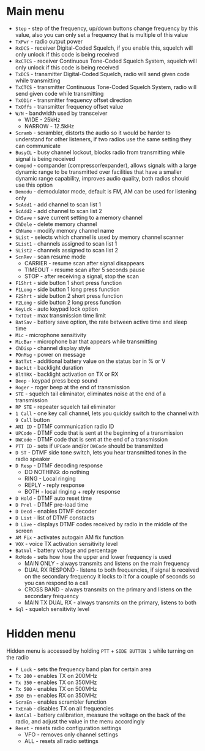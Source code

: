 # Main menu
* `Step` - step of the frequency, up/down buttons change frequency by this value, also you can only set a frequency that is multiple of this value
* `TxPwr` - radio output power
* `RxDCS` - receiver Digital-Coded Squelch, if you enable this, squelch will only unlock if this code is being received
* `RxCTCS` - receiver Continuous Tone-Coded Squelch System, squelch will only unlock if this code is being received
* `TxDCS` - transmitter Digital-Coded Squelch, radio will send given code while transmitting
* `TxCTCS` - transmitter Continuous Tone-Coded Squelch System, radio will send given code while transmitting
* `TxODir` - transmitter frequency offset direction
* `TxOffs` - transmitter frequency offset value
* `W/N` - bandwidth used by transceiver
  * WIDE - 25kHz
  * NARROW - 12.5kHz
* `Scramb` - scrambler, distorts the audio so it would be harder to understand for other listeners, if two radios use the same setting they can communicate
* `BusyCL` - busy channel lockout, blocks radio from transmitting while signal is being received
* `Compnd` - compander (compressor/expander), allows signals with a large dynamic range to be transmitted over facilities that have a smaller dynamic range capability, improves audio quality, both radios should use this option
* `Demodu` - demodulator mode, default is FM, AM can be used for listening only
* `ScAdd1` - add channel to scan list 1
* `ScAdd2` - add channel to scan list 2
* `ChSave` - save current setting to a memory channel
* `ChDele` - delete memory channel
* `ChName` - modify memory channel name
* `SList` - selects which channel is used by memory channel scanner
* `SList1` - channels assigned to scan list 1
* `SList2` - channels assigned to scan list 2
* `ScnRev` - scan resume mode
  * CARRIER - resume scan after signal disappears
  * TIMEOUT - resume scan after 5 seconds pause
  * STOP - after receiving a signal, stop the scan
* `F1Shrt` - side button 1 short press function
* `F1Long` - side button 1 long press function
* `F2Shrt` - side button 2 short press function
* `F2Long` - side button 2 long press function
* `KeyLck` - auto keypad lock option
* `TxTOut` - max transmission time limit
* `BatSav` - battery save option, the rate between active time and sleep time
* `Mic` - microphone sensitivity
* `MicBar` - microphone bar that appears while transmitting
* `ChDisp` - channel display style
* `POnMsg` - power on message
* `BatTxt` - additional battery value on the status bar in % or V
* `BackLt` - backlight duration
* `BltTRX` - backlight activation on TX or RX
* `Beep` - keypad press beep sound
* `Roger` - roger beep at the end of transmission
* `STE` - squelch tail eliminator, eliminates noise at the end of a transmission
* `RP STE` - repeater squelch tail eliminator
* `1 Call` - one key call channel, lets you quickly switch to the channel with `9 Call` button
* `ANI ID` - DTMF communication radio ID
* `UPCode` - DTMF code that is sent at the beginning of a transmission
* `DWCode` - DTMF code that is sent at the end of a transmission
* `PTT ID` - sets if `UPCode` and/or `DWCode` should be transmitted
* `D ST` - DTMF side tone switch, lets you hear transmitted tones in the radio speaker
* `D Resp` - DTMF decoding response 
  * DO NOTHING: do nothing
  * RING - Local ringing
  * REPLY - reply response
  * BOTH - local ringing + reply response
* `D Hold` - DTMF auto reset time
* `D Prel` - DTMF pre-load time
* `D Decd` - enables DTMF decoder
* `D List` - list of DTMF constacts
* `D Live` - displays DTMF codes received by radio in the middle of the screen
* `AM Fix` - activates autogain AM fix function
* `VOX` - voice TX activation sensitivity level
* `BatVol` - battery voltage and percentage
* `RxMode` - sets how how the upper and lower frequency is used
  * MAIN ONLY - always transmits and listens on the main frequency 
  * DUAL RX RESPOND - listens to both frequencies, if signal is received on the secondary frequency it locks to it for a couple of seconds so you can respond to a call
  * CROSS BAND - always transmits on the primary and listens on the secondary frequency
  * MAIN TX DUAL RX - always transmits on the primary, listens to both
* `Sql` - squelch sensitivity level

# Hidden menu

Hidden menu is accessed by holding `PTT` + `SIDE BUTTON 1` while turning on the radio

* `F Lock` - sets the frequency band plan for certain area
* `Tx 200` - enables TX on 200MHz
* `Tx 350` - enables TX on 350MHz
* `Tx 500` - enables TX on 500MHz
* `350 En` - enables RX on 350MHz
* `ScraEn` - enables scrambler function
* `TxEnab` - disables TX on all frequencies
* `BatCal` - battery calibration, measure the voltage on the back of the radio, and adjust the value in the menu accordingly
* `Reset` - resets radio configuration settings
  * VFO - removes only channel settings
  * ALL - resets all radio settings